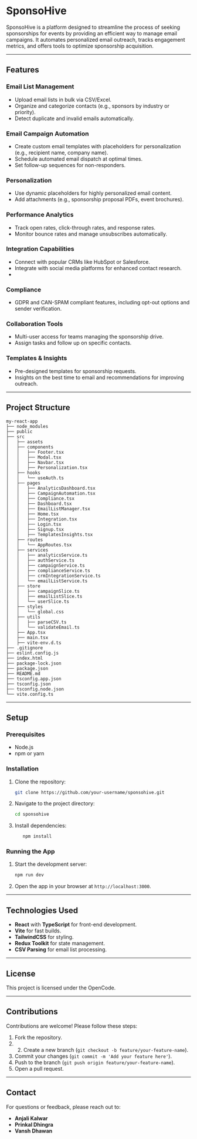 # SponsoHive

SponsoHive is a platform designed to streamline the process of seeking sponsorships for events by providing an efficient way to manage email campaigns. It automates personalized email outreach, tracks engagement metrics, and offers tools to optimize sponsorship acquisition.

---

## Features

### Email List Management
- Upload email lists in bulk via CSV/Excel.
- Organize and categorize contacts (e.g., sponsors by industry or priority).
- Detect duplicate and invalid emails automatically.

### Email Campaign Automation
- Create custom email templates with placeholders for personalization (e.g., recipient name, company name).
- Schedule automated email dispatch at optimal times.
- Set follow-up sequences for non-responders.

### Personalization
- Use dynamic placeholders for highly personalized email content.
- Add attachments (e.g., sponsorship proposal PDFs, event brochures).

### Performance Analytics
- Track open rates, click-through rates, and response rates.
- Monitor bounce rates and manage unsubscribes automatically.

### Integration Capabilities
- Connect with popular CRMs like HubSpot or Salesforce.
- Integrate with social media platforms for enhanced contact research.
- 
### Compliance
- GDPR and CAN-SPAM compliant features, including opt-out options and sender verification.

### Collaboration Tools
- Multi-user access for teams managing the sponsorship drive.
- Assign tasks and follow up on specific contacts.

### Templates & Insights
- Pre-designed templates for sponsorship requests.
- Insights on the best time to email and recommendations for improving outreach.

---

## Project Structure

```
my-react-app
├── node_modules
├── public
├── src
│   ├── assets
│   ├── components
│   │   ├── Footer.tsx
│   │   ├── Modal.tsx
│   │   ├── Navbar.tsx
│   │   ├── Personalization.tsx
│   ├── hooks
│   │   └── useAuth.ts
│   ├── pages
│   │   ├── AnalyticsDashboard.tsx
│   │   ├── CampaignAutomation.tsx
│   │   ├── Compliance.tsx
│   │   ├── Dashboard.tsx
│   │   ├── EmailListManager.tsx
│   │   ├── Home.tsx
│   │   ├── Integration.tsx
│   │   ├── Login.tsx
│   │   ├── Signup.tsx
│   │   ├── TemplatesInsights.tsx
│   ├── routes
│   │   └── AppRoutes.tsx
│   ├── services
│   │   ├── analyticsService.ts
│   │   ├── authService.ts
│   │   ├── campaignService.ts
│   │   ├── complianceService.ts
│   │   ├── crmIntegrationService.ts
│   │   └── emailListService.ts
│   ├── store
│   │   ├── campaignSlice.ts
│   │   ├── emailListSlice.ts
│   │   └── userSlice.ts
│   ├── styles
│   │   └── global.css
│   ├── utils
│   │   ├── parseCSV.ts
│   │   └── validateEmail.ts
│   ├── App.tsx
│   ├── main.tsx
│   ├── vite-env.d.ts
├── .gitignore
├── eslint.config.js
├── index.html
├── package-lock.json
├── package.json
├── README.md
├── tsconfig.app.json
├── tsconfig.json
├── tsconfig.node.json
└── vite.config.ts
```

---

## Setup

### Prerequisites
- Node.js
- npm or yarn

### Installation

1. Clone the repository:
   ```bash
   git clone https://github.com/your-username/sponsohive.git
   ```

2. Navigate to the project directory:
   ```bash
   cd sponsohive
   ```

3. Install dependencies:
   ```bash
      npm install
   ```

### Running the App

1. Start the development server:
   ```bash
   npm run dev
   ```

2. Open the app in your browser at `http://localhost:3000`.

---

## Technologies Used
- **React** with **TypeScript** for front-end development.
- **Vite** for fast builds.
- **TailwindCSS** for styling.
- **Redux Toolkit** for state management.
- **CSV Parsing** for email list processing.

---

## License

This project is licensed under the OpenCode.

---

## Contributions
Contributions are welcome! Please follow these steps:
1. Fork the repository.
2. 2. Create a new branch (`git checkout -b feature/your-feature-name`).
3. Commit your changes (`git commit -m 'Add your feature here'`).
4. Push to the branch (`git push origin feature/your-feature-name`).
5. Open a pull request.

---

## Contact
For questions or feedback, please reach out to:
- **Anjali Kalwar**  
- **Prinkal Dhingra**
-  **Vansh Dhawan**
